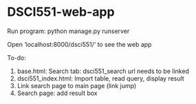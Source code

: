 # DSCI551-web-app

Run program: python manage.py runserver

Open ‘localhost:8000/dsci551/‘ to see the web app

To-do:
1) base.html: Search tab: dsci551_search url needs to be linked
2) dsci551_index.html: Import table, read query, display result
3) Link search page to main page (link jump)
4) Search page: add result box
